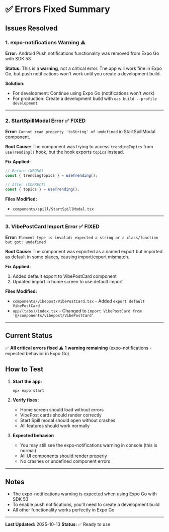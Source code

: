 # ✅ Errors Fixed Summary

## Issues Resolved

### 1. **expo-notifications Warning** ⚠️
**Error:** Android Push notifications functionality was removed from Expo Go with SDK 53.

**Status:** This is a **warning**, not a critical error. The app will work fine in Expo Go, but push notifications won't work until you create a development build.

**Solution:** 
- For development: Continue using Expo Go (notifications won't work)
- For production: Create a development build with `eas build --profile development`

---

### 2. **StartSpillModal Error** ✅ FIXED
**Error:** `Cannot read property 'toString' of undefined` in StartSpillModal component.

**Root Cause:** The component was trying to access `trendingTopics` from `useTrending()` hook, but the hook exports `topics` instead.

**Fix Applied:**
```typescript
// Before (WRONG)
const { trendingTopics } = useTrending();

// After (CORRECT)
const { topics } = useTrending();
```

**Files Modified:**
- `components/spill/StartSpillModal.tsx`

---

### 3. **VibePostCard Import Error** ✅ FIXED
**Error:** `Element type is invalid: expected a string or a class/function but got: undefined`

**Root Cause:** The component was exported as a named export but imported as default in some places, causing import/export mismatch.

**Fix Applied:**
1. Added default export to VibePostCard component
2. Updated import in home screen to use default import

**Files Modified:**
- `components/vibepost/VibePostCard.tsx` - Added `export default VibePostCard`
- `app/(tabs)/index.tsx` - Changed to `import VibePostCard from '@/components/vibepost/VibePostCard'`

---

## Current Status

✅ **All critical errors fixed**
⚠️ **1 warning remaining** (expo-notifications - expected behavior in Expo Go)

## How to Test

1. **Start the app:**
   ```bash
   npx expo start
   ```

2. **Verify fixes:**
   - Home screen should load without errors
   - VibePost cards should render correctly
   - Start Spill modal should open without crashes
   - All features should work normally

3. **Expected behavior:**
   - You may still see the expo-notifications warning in console (this is normal)
   - All UI components should render properly
   - No crashes or undefined component errors

---

## Notes

- The expo-notifications warning is expected when using Expo Go with SDK 53
- To enable push notifications, you'll need to create a development build
- All other functionality works perfectly in Expo Go

---

**Last Updated:** 2025-10-13
**Status:** ✅ Ready to use
